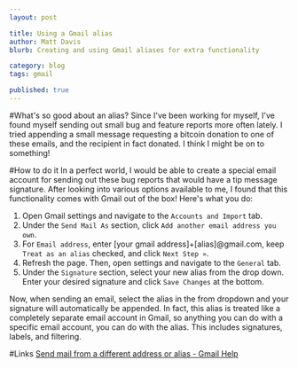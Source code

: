 ```yaml
---
layout: post

title: Using a Gmail alias
author: Matt Davis
blurb: Creating and using Gmail aliases for extra functionality

category: blog
tags: gmail

published: true
---
```

#What's so good about an alias?
Since I've been working for myself, I've found myself sending out small bug and feature reports more often lately. I tried appending a small message requesting a bitcoin donation to one of these emails, and the recipient in fact donated. I think I might be on to something!

#How to do it
In a perfect world, I would be able to create a special email account for sending out these bug reports that would have a tip message signature. After looking into various options available to me, I found that this functionality comes with Gmail out of the box! Here's what you do:

1. Open Gmail settings and navigate to the `Accounts and Import` tab.
2. Under the `Send Mail As` section, click `Add another email address you own`.
3. For `Email address`, enter [your gmail address]+[alias]@gmail.com, keep `Treat as an alias` checked, and click `Next Step »`.
4. Refresh the page. Then, open settings and navigate to the `General` tab.
5. Under the `Signature` section, select your new alias from the drop down. Enter your desired signature and click `Save Changes` at the bottom.

Now, when sending an email, select the alias in the from dropdown and your signature will automatically be appended. In fact, this alias is treated like a completely separate email account in Gmail, so anything you can do with a specific email account, you can do with the alias. This includes signatures, labels, and filtering.

#Links
[Send mail from a different address or alias - Gmail Help](https://support.google.com/mail/answer/22370?hl=en)